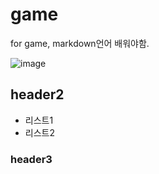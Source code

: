 # game
for game, markdown언어 배워야함.

![image](https://png.icons8.com/ios/2x/controller.png)
## header2
- 리스트1
- 리스트2

### header3
